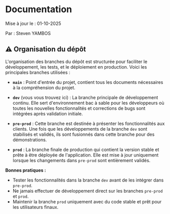 # Documentation

Mise à jour le : 01-10-2025

Par : Steven YAMBOS

## ⚠️ Organisation du dépôt

L'organisation des branches du dépôt est structurée pour faciliter le développement, les tests, et le déploiement en production. Voici les principales branches utilisées :

- **`main`** :
  Point d'entrée du projet, contient tous les documents nécessaires à la compréhension du projet.

- **`dev`** (vous vous trouvez ici) :
  La branche principale de développement continu. Elle sert d'environnement bac à sable pour les développeurs où toutes les nouvelles fonctionnalités et corrections de bugs sont intégrées après validation initiale.

- **`pre-prod`** :
  Cette branche est destinée à présenter les fonctionnalités aux clients. Une fois que les développements de la branche `dev` sont stabilisés et validés, ils sont fusionnés dans cette branche pour des démonstrations.

- **`prod`** :
  La branche finale de production qui contient la version stable et prête à être déployée de l'application. Elle est mise à jour uniquement lorsque les changements dans `pre-prod` sont entièrement validés.

**Bonnes pratiques :**

- Tester les fonctionnalités dans la branche `dev` avant de les intégrer dans `pre-prod`.
- Ne jamais effectuer de développement direct sur les branches `pre-prod` et `prod`.
- Maintenir la branche `prod` uniquement avec du code stable et prêt pour les utilisateurs finaux.
